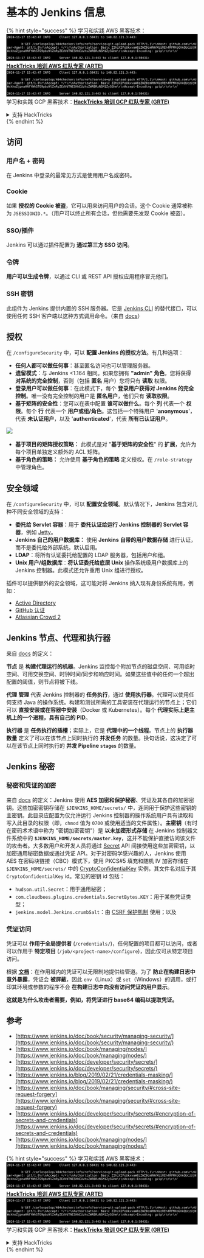 # 基本的 Jenkins 信息

{% hint style="success" %}
学习和实践 AWS 黑客技术：<img src="../../.gitbook/assets/image (1).png" alt="" data-size="line">[**HackTricks 培训 AWS 红队专家 (ARTE)**](https://training.hacktricks.xyz/courses/arte)<img src="../../.gitbook/assets/image (1).png" alt="" data-size="line">\
学习和实践 GCP 黑客技术：<img src="../../.gitbook/assets/image (2).png" alt="" data-size="line">[**HackTricks 培训 GCP 红队专家 (GRTE)**<img src="../../.gitbook/assets/image (2).png" alt="" data-size="line">](https://training.hacktricks.xyz/courses/grte)

<details>

<summary>支持 HackTricks</summary>

* 查看 [**订阅计划**](https://github.com/sponsors/carlospolop)!
* **加入** 💬 [**Discord 群组**](https://discord.gg/hRep4RUj7f) 或 [**Telegram 群组**](https://t.me/peass) 或 **在 Twitter 上关注** 🐦 [**@hacktricks\_live**](https://twitter.com/hacktricks\_live)**.**
* **通过向** [**HackTricks**](https://github.com/carlospolop/hacktricks) 和 [**HackTricks Cloud**](https://github.com/carlospolop/hacktricks-cloud) GitHub 仓库提交 PR 来分享黑客技巧。

</details>
{% endhint %}

## 访问

### 用户名 + 密码

在 Jenkins 中登录的最常见方式是使用用户名或密码。

### Cookie

如果 **授权的 Cookie 被盗**，它可以用来访问用户的会话。这个 Cookie 通常被称为 `JSESSIONID.*`。（用户可以终止所有会话，但他需要先发现 Cookie 被盗）。

### SSO/插件

Jenkins 可以通过插件配置为 **通过第三方 SSO 访问**。

### 令牌

**用户可以生成令牌**，以通过 CLI 或 REST API 授权应用程序冒充他们。

### SSH 密钥

此组件为 Jenkins 提供内置的 SSH 服务器。它是 [Jenkins CLI](https://www.jenkins.io/doc/book/managing/cli/) 的替代接口，可以使用任何 SSH 客户端以这种方式调用命令。（来自 [docs](https://plugins.jenkins.io/sshd/)）

## 授权

在 `/configureSecurity` 中，可以 **配置 Jenkins 的授权方法**。有几种选项：

* **任何人都可以做任何事**：甚至匿名访问也可以管理服务器。
* **遗留模式**：与 Jenkins <1.164 相同。如果您拥有 **"admin" 角色**，您将获得 **对系统的完全控制**，否则（包括 **匿名** 用户）您将只有 **读取** 权限。
* **登录用户可以做任何事**：在此模式下，每个 **登录用户获得对 Jenkins 的完全控制**。唯一没有完全控制的用户是 **匿名用户**，他们只有 **读取权限**。
* **基于矩阵的安全性**：您可以在表中配置 **谁可以做什么**。每个 **列** 代表一个 **权限**。每个 **行** 代表一个 **用户或组/角色**。这包括一个特殊用户 '**anonymous**'，代表 **未认证用户**，以及 '**authenticated**'，代表 **所有已认证用户**。

![](<../../.gitbook/assets/image (149).png>)

* **基于项目的矩阵授权策略：** 此模式是对 "**基于矩阵的安全性**" 的 **扩展**，允许为每个项目单独定义额外的 ACL 矩阵。
* **基于角色的策略：** 允许使用 **基于角色的策略** 定义授权。在 `/role-strategy` 中管理角色。

## **安全领域**

在 `/configureSecurity` 中，可以 **配置安全领域**。默认情况下，Jenkins 包含对几种不同安全领域的支持：

* **委托给 Servlet 容器**：用于 **委托认证给运行 Jenkins 控制器的 Servlet 容器**，例如 [Jetty](https://www.eclipse.org/jetty/)。
* **Jenkins 自己的用户数据库：** 使用 **Jenkins 自带的用户数据存储** 进行认证，而不是委托给外部系统。默认启用。
* **LDAP**：将所有认证委托给配置的 LDAP 服务器，包括用户和组。
* **Unix 用户/组数据库**：**将认证委托给底层 Unix** 操作系统级用户数据库上的 Jenkins 控制器。此模式还允许重用 Unix 组进行授权。

插件可以提供额外的安全领域，这可能对将 Jenkins 纳入现有身份系统有用，例如：

* [Active Directory](https://plugins.jenkins.io/active-directory)
* [GitHub 认证](https://plugins.jenkins.io/github-oauth)
* [Atlassian Crowd 2](https://plugins.jenkins.io/crowd2)

## Jenkins 节点、代理和执行器

来自 [docs](https://www.jenkins.io/doc/book/managing/nodes/) 的定义：

**节点** 是 **构建代理运行的机器**。Jenkins 监控每个附加节点的磁盘空间、可用临时空间、可用交换空间、时钟时间/同步和响应时间。如果这些值中的任何一个超出配置的阈值，则节点将被下线。

**代理** **管理** 代表 Jenkins 控制器的 **任务执行**，通过 **使用执行器**。代理可以使用任何支持 Java 的操作系统。构建和测试所需的工具安装在代理运行的节点上；它们可以 **直接安装或在容器中安装**（Docker 或 Kubernetes）。每个 **代理实际上是主机上的一个进程，具有自己的 PID**。

**执行器** 是 **任务执行的插槽**；实际上，它是 **代理中的一个线程**。节点上的 **执行器数量** 定义了可以在该节点上同时执行的 **并发任务** 的数量。换句话说，这决定了可以在该节点上同时执行的 **并发 Pipeline `stages`** 的数量。

## Jenkins 秘密

### 秘密和凭证的加密

来自 [docs](https://www.jenkins.io/doc/developer/security/secrets/#encryption-of-secrets-and-credentials) 的定义：Jenkins 使用 **AES 加密和保护秘密**、凭证及其各自的加密密钥。这些加密密钥存储在 `$JENKINS_HOME/secrets/` 中，连同用于保护这些密钥的主密钥。此目录应配置为仅允许运行 Jenkins 控制器的操作系统用户具有读取和写入此目录的权限（即，`chmod` 值为 `0700` 或使用适当的文件属性）。**主密钥**（有时在密码术术语中称为 "密钥加密密钥"）是 **以未加密形式存储** 在 Jenkins 控制器文件系统中的 **`$JENKINS_HOME/secrets/master.key`**，这并不能保护直接访问该文件的攻击者。大多数用户和开发人员将通过 [Secret](https://javadoc.jenkins.io/byShortName/Secret) API 间接使用这些加密密钥，以加密通用秘密数据或通过凭证 API。对于对密码学感兴趣的人，Jenkins 使用 AES 在密码块链接（CBC）模式下，使用 PKCS#5 填充和随机 IV 加密存储在 `$JENKINS_HOME/secrets/` 中的 [CryptoConfidentialKey](https://javadoc.jenkins.io/byShortName/CryptoConfidentialKey) 实例，其文件名对应于其 `CryptoConfidentialKey` id。常见的密钥 id 包括：

* `hudson.util.Secret`：用于通用秘密；
* `com.cloudbees.plugins.credentials.SecretBytes.KEY`：用于某些凭证类型；
* `jenkins.model.Jenkins.crumbSalt`：由 [CSRF 保护机制](https://www.jenkins.io/doc/book/managing/security/#cross-site-request-forgery) 使用；以及

### 凭证访问

凭证可以 **作用于全局提供者** (`/credentials/`)，任何配置的项目都可以访问，或者可以作用于 **特定项目** (`/job/<project-name>/configure`)，因此仅可从特定项目访问。

根据 [**文档**](https://www.jenkins.io/blog/2019/02/21/credentials-masking/)：在作用域内的凭证可以无限制地提供给管道。为了 **防止在构建日志中意外暴露**，凭证会 **被屏蔽**，因此 `env`（Linux）或 `set`（Windows）的调用，或打印其环境或参数的程序不会 **在构建日志中向没有访问凭证的用户显示**。

**这就是为什么攻击者需要，例如，将凭证进行 base64 编码以提取凭证。**

## 参考

* [https://www.jenkins.io/doc/book/security/managing-security/](https://www.jenkins.io/doc/book/security/managing-security/)
* [https://www.jenkins.io/doc/book/managing/nodes/](https://www.jenkins.io/doc/book/managing/nodes/)
* [https://www.jenkins.io/doc/developer/security/secrets/](https://www.jenkins.io/doc/developer/security/secrets/)
* [https://www.jenkins.io/blog/2019/02/21/credentials-masking/](https://www.jenkins.io/blog/2019/02/21/credentials-masking/)
* [https://www.jenkins.io/doc/book/managing/security/#cross-site-request-forgery](https://www.jenkins.io/doc/book/managing/security/#cross-site-request-forgery)
* [https://www.jenkins.io/doc/developer/security/secrets/#encryption-of-secrets-and-credentials](https://www.jenkins.io/doc/developer/security/secrets/#encryption-of-secrets-and-credentials)
* [https://www.jenkins.io/doc/book/managing/nodes/](https://www.jenkins.io/doc/book/managing/nodes/)

{% hint style="success" %}
学习和实践 AWS 黑客技术：<img src="../../.gitbook/assets/image (1).png" alt="" data-size="line">[**HackTricks 培训 AWS 红队专家 (ARTE)**](https://training.hacktricks.xyz/courses/arte)<img src="../../.gitbook/assets/image (1).png" alt="" data-size="line">\
学习和实践 GCP 黑客技术：<img src="../../.gitbook/assets/image (2).png" alt="" data-size="line">[**HackTricks 培训 GCP 红队专家 (GRTE)**<img src="../../.gitbook/assets/image (2).png" alt="" data-size="line">](https://training.hacktricks.xyz/courses/grte)

<details>

<summary>支持 HackTricks</summary>

* 查看 [**订阅计划**](https://github.com/sponsors/carlospolop)!
* **加入** 💬 [**Discord 群组**](https://discord.gg/hRep4RUj7f) 或 [**Telegram 群组**](https://t.me/peass) 或 **在 Twitter 上关注** 🐦 [**@hacktricks\_live**](https://twitter.com/hacktricks\_live)**.**
* **通过向** [**HackTricks**](https://github.com/carlospolop/hacktricks) 和 [**HackTricks Cloud**](https://github.com/carlospolop/hacktricks-cloud) GitHub 仓库提交 PR 来分享黑客技巧。

</details>
{% endhint %}
